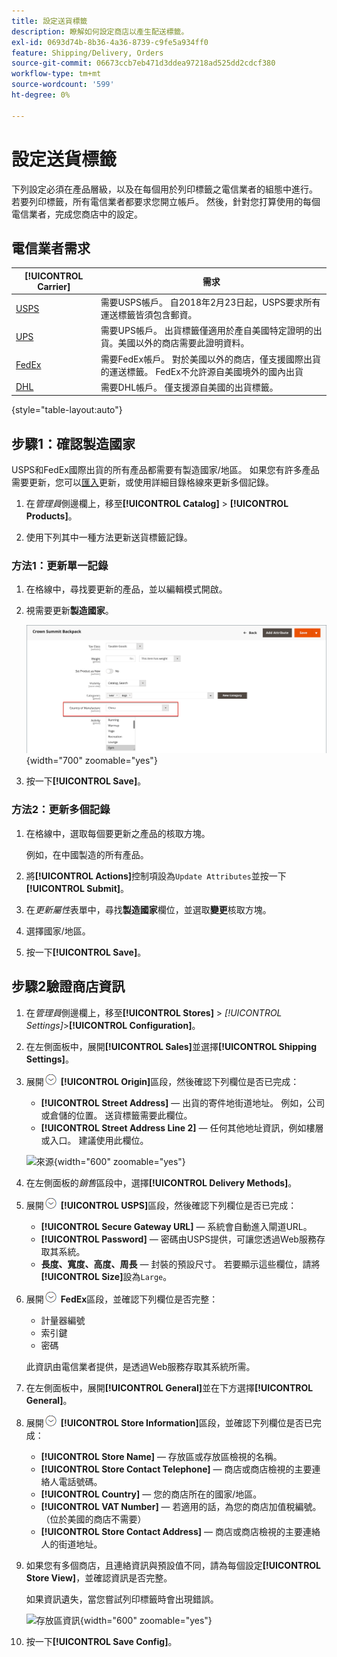 ```yaml
---
title: 設定送貨標籤
description: 瞭解如何設定商店以產生配送標籤。
exl-id: 0693d74b-8b36-4a36-8739-c9fe5a934ff0
feature: Shipping/Delivery, Orders
source-git-commit: 06673ccb7eb471d3ddea97218ad525dd2cdcf380
workflow-type: tm+mt
source-wordcount: '599'
ht-degree: 0%

---
```


# 設定送貨標籤

下列設定必須在產品層級，以及在每個用於列印標籤之電信業者的組態中進行。 若要列印標籤，所有電信業者都要求您開立帳戶。 然後，針對您打算使用的每個電信業者，完成您商店中的設定。

## 電信業者需求

| [!UICONTROL Carrier] | 需求 |
|-------|--------|
| [USPS](usps.md) | 需要USPS帳戶。 自2018年2月23日起，USPS要求所有運送標籤皆須包含郵資。 |
| [UPS](ups.md) | 需要UPS帳戶。 出貨標籤僅適用於產自美國特定證明的出貨。美國以外的商店需要此證明資料。 |
| [FedEx](fedex.md) | 需要FedEx帳戶。 對於美國以外的商店，僅支援國際出貨的運送標籤。 FedEx不允許源自美國境外的國內出貨 |
| [DHL](dhl.md) | 需要DHL帳戶。 僅支援源自美國的出貨標籤。 |

{style="table-layout:auto"}

## 步驟1：確認製造國家

USPS和FedEx國際出貨的所有產品都需要有製造國家/地區。 如果您有許多產品需要更新，您可以[匯入](../systems/data-import.md)更新，或使用詳細目錄格線來更新多個記錄。

1. 在&#x200B;_管理員_&#x200B;側邊欄上，移至&#x200B;**[!UICONTROL Catalog]** > **[!UICONTROL Products]**。

1. 使用下列其中一種方法更新送貨標籤記錄。

### 方法1：更新單一記錄

1. 在格線中，尋找要更新的產品，並以編輯模式開啟。

1. 視需要更新&#x200B;**製造國家**。

   ![製造國家/地區](./assets/product-country-of-manufacture.png){width="700" zoomable="yes"}

1. 按一下&#x200B;**[!UICONTROL Save]**。

### 方法2：更新多個記錄

1. 在格線中，選取每個要更新之產品的核取方塊。

   例如，在中國製造的所有產品。

1. 將&#x200B;**[!UICONTROL Actions]**&#x200B;控制項設為`Update Attributes`並按一下&#x200B;**[!UICONTROL Submit]**。

1. 在&#x200B;_更新屬性_&#x200B;表單中，尋找&#x200B;**製造國家**&#x200B;欄位，並選取&#x200B;**變更**&#x200B;核取方塊。

1. 選擇國家/地區。

1. 按一下&#x200B;**[!UICONTROL Save]**。

## 步驟2驗證商店資訊

1. 在&#x200B;_管理員_&#x200B;側邊欄上，移至&#x200B;**[!UICONTROL Stores]** > _[!UICONTROL Settings]_>**[!UICONTROL Configuration]**。

1. 在左側面板中，展開&#x200B;**[!UICONTROL Sales]**&#x200B;並選擇&#x200B;**[!UICONTROL Shipping Settings]**。

1. 展開![展開選取器](../assets/icon-display-expand.png) **[!UICONTROL Origin]**&#x200B;區段，然後確認下列欄位是否已完成：

   - **[!UICONTROL Street Address]** — 出貨的寄件地街道地址。 例如，公司或倉儲的位置。 送貨標籤需要此欄位。
   - **[!UICONTROL Street Address Line 2]** — 任何其他地址資訊，例如樓層或入口。 建議使用此欄位。

   ![來源](../configuration-reference/sales/assets/shipping-settings-origin.png){width="600" zoomable="yes"}

1. 在左側面板的&#x200B;_銷售_&#x200B;區段中，選擇&#x200B;**[!UICONTROL Delivery Methods]**。

1. 展開![展開選取器](../assets/icon-display-expand.png) **[!UICONTROL USPS]**&#x200B;區段，然後確認下列欄位是否已完成：

   - **[!UICONTROL Secure Gateway URL]** — 系統會自動進入閘道URL。
   - **[!UICONTROL Password]** — 密碼由USPS提供，可讓您透過Web服務存取其系統。
   - **長度、寬度、高度、周長** — 封裝的預設尺寸。 若要顯示這些欄位，請將&#x200B;**[!UICONTROL Size]**&#x200B;設為`Large`。

1. 展開![擴充選擇器](../assets/icon-display-expand.png) **FedEx**&#x200B;區段，並確認下列欄位是否完整：

   - 計量器編號
   - 索引鍵
   - 密碼

   此資訊由電信業者提供，是透過Web服務存取其系統所需。

1. 在左側面板中，展開&#x200B;**[!UICONTROL General]**&#x200B;並在下方選擇&#x200B;**[!UICONTROL General]**。

1. 展開![擴充選擇器](../assets/icon-display-expand.png) **[!UICONTROL Store Information]**&#x200B;區段，並確認下列欄位是否已完成：

   - **[!UICONTROL Store Name]** — 存放區或存放區檢視的名稱。
   - **[!UICONTROL Store Contact Telephone]** — 商店或商店檢視的主要連絡人電話號碼。
   - **[!UICONTROL Country]** — 您的商店所在的國家/地區。
   - **[!UICONTROL VAT Number]** — 若適用的話，為您的商店加值稅編號。 （位於美國的商店不需要）
   - **[!UICONTROL Store Contact Address]** — 商店或商店檢視的主要連絡人的街道地址。

1. 如果您有多個商店，且連絡資訊與預設值不同，請為每個設定&#x200B;**[!UICONTROL Store View]**，並確認資訊是否完整。

   如果資訊遺失，當您嘗試列印標籤時會出現錯誤。

   ![存放區資訊](../configuration-reference/general/assets/general-store-information.png){width="600" zoomable="yes"}

1. 按一下&#x200B;**[!UICONTROL Save Config]**。
